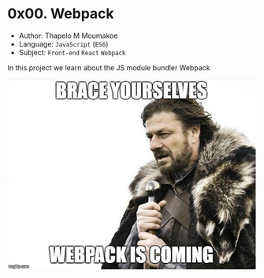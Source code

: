 # 0x00. Webpack

- Author: Thapelo M Moumakoe
- Language: `JavaScript` (`ES6`)
- Subject: `Front-end` `React` `Webpack`

In this project we learn about the JS module bundler Webpack 

![](webpack_meme.png)